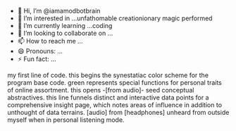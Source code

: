 - 👋 Hi, I’m @iamamodbotbrain
- 👀 I’m interested in ...unfathomable creationionary magic performed
- 🌱 I’m currently learning ...coding
- 💞️ I’m looking to collaborate on ...
- 📫 How to reach me ...
- 😄 Pronouns: ...
- ⚡ Fun fact: ...

<!---
iamamodbotbrain/iamamodbotbrain is a ✨ special ✨ repository because its `README.md` (this file) appears on your GitHub profile.
You can click the Preview link to take a look at your changes.
--->
my first line of code.
this begins the synestatiac color scheme for the program base code.
green represents special functions for personal traits of online assortment.
this opens -[from audio]- seed conceptual abstractives.
this line funnels distinct and interactive data points for a comprehensive insight page, which notes areas of influence in addition to unthought of data terrains.
[audio] from [headphones] unheard from outside myself when in personal listening mode.
